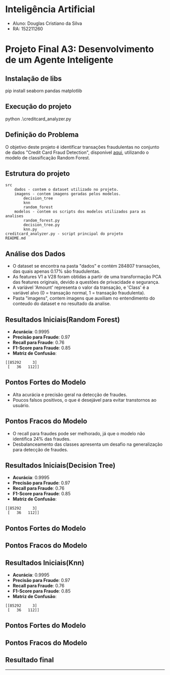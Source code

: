 # Inteligência Artificial 
- Aluno: Douglas Cristiano da Silva 
- RA: 152211260

# Projeto Final A3: Desenvolvimento de um Agente Inteligente

## Instalação de libs
pip install seaborn pandas matplotlib

## Execução do projeto
python .\creditcard_analyzer.py

## Definição do Problema
O objetivo deste projeto é identificar transações fraudulentas no conjunto de dados "Credit Card Fraud Detection", disponível [aqui](https://www.kaggle.com/datasets/mlg-ulb/creditcardfraud?resource=download&select=creditcard.csv), utilizando o modelo de classificação Random Forest.

## Estrutura do projeto
```
src
    dados - contem o dataset utilizado no projeto.
    imagens - contem imagens geradas pelos modelos.
        decision_tree
        knn
        random_forest
    modelos - contem os scripts dos modelos utilizados para as analises
        random_forest.py
        decision_tree.py
        knn.py
creditcard_analyzer.py - script principal do projeto
README.md
```

## Análise dos Dados
- O dataset se encontra na pasta "dados" e contém 284807 transações, das quais apenas 0.17% são fraudulentas.
- As features V1 a V28 foram obtidas a partir de uma transformação PCA das features originais, devido a questões de privacidade e segurança.
- A variável 'Amount' representa o valor da transação, e 'Class' é a variável alvo (0 = transação normal, 1 = transação fraudulenta).
- Pasta "imagens", contem imagens que auxiliam no entendimento do conteudo do dataset e no resultado da analise.

## Resultados Iniciais(Random Forest)
- **Acurácia**: 0.9995
- **Precisão para Fraude**: 0.97
- **Recall para Fraude**: 0.76
- **F1-Score para Fraude**: 0.85
- **Matriz de Confusão**:
```
[[85292     3]
 [   36   112]]
```

## Pontos Fortes do Modelo
- Alta acurácia e precisão geral na detecção de fraudes.
- Poucos falsos positivos, o que é desejável para evitar transtornos ao usuário.

## Pontos Fracos do Modelo
- O recall para fraudes pode ser melhorado, já que o modelo não identifica 24% das fraudes.
- Desbalanceamento das classes apresenta um desafio na generalização para detecção de fraudes.

## Resultados Iniciais(Decision Tree)
- **Acurácia**: 0.9995
- **Precisão para Fraude**: 0.97
- **Recall para Fraude**: 0.76
- **F1-Score para Fraude**: 0.85
- **Matriz de Confusão**:
```
[[85292     3]
 [   36   112]]
```

## Pontos Fortes do Modelo


## Pontos Fracos do Modelo


## Resultados Iniciais(Knn)
- **Acurácia**: 0.9995
- **Precisão para Fraude**: 0.97
- **Recall para Fraude**: 0.76
- **F1-Score para Fraude**: 0.85
- **Matriz de Confusão**:
```
[[85292     3]
 [   36   112]]
```

## Pontos Fortes do Modelo


## Pontos Fracos do Modelo


## Resultado final

---



[https://www.kaggle.com/datasets/mlg-ulb/creditcardfraud?resource=download&select=creditcard.csv]: https://www.kaggle.com/datasets/mlg-ulb/creditcardfraud?resource=download&select=creditcard.csv